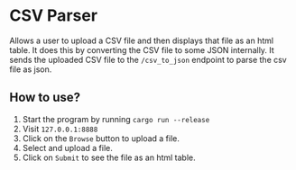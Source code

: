 # CSV Parser

Allows a user to upload a CSV file and then displays that file as an html table.
It does this by converting the CSV file to some JSON internally.
It sends the uploaded CSV file to the `/csv_to_json` endpoint to parse the csv file as json.

## How to use?

1. Start the program by running `cargo run --release`
2. Visit `127.0.0.1:8888`
3. Click on the `Browse` button to upload a file.
4. Select and upload a file.
5. Click on `Submit` to see the file as an html table.
